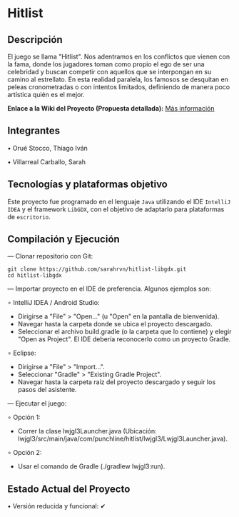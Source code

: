 # Hitlist

## Descripción

El juego se llama "Hitlist". Nos adentramos en los conflictos que vienen con la fama, donde los jugadores toman como
propio el ego de ser una celebridad y buscan competir con aquellos que se interpongan en su camino al estrellato. En
esta realidad paralela, los famosos se desquitan en peleas cronometradas o con intentos limitados, definiendo de
manera poco artística quién es el mejor.

**Enlace a la Wiki del Proyecto (Propuesta detallada):** 
[Más información](https://github.com/sarahrvn/hitlist-libgdx/wiki/Propuesta-del-Proyecto)

## Integrantes

• Orué Stocco, Thiago Iván

• Villarreal Carballo, Sarah

## Tecnologías y plataformas objetivo

Este proyecto fue programado en el lenguaje `Java` utilizando el IDE `IntelliJ IDEA` y el framework `LibGDX`, con el objetivo de adaptarlo para plataformas de `escritorio`.

## Compilación y Ejecución

— Clonar repositorio con Git:

    git clone https://github.com/sarahrvn/hitlist-libgdx.git 
    cd hitlist-libgdx
  
— Importar proyecto en el IDE de preferencia. Algunos ejemplos son:

∘ IntelliJ IDEA / Android Studio:

- Dirigirse a "File" > "Open..." (u "Open" en la pantalla de bienvenida).
- Navegar hasta la carpeta donde se ubica el proyecto descargado.
- Seleccionar el archivo build.gradle (o la carpeta que lo contiene) y elegir "Open as Project". El IDE debería reconocerlo como un proyecto Gradle.
    
∘ Eclipse:
  
- Dirigirse a "File" > "Import...".
- Seleccionar "Gradle" > "Existing Gradle Project".
- Navegar hasta la carpeta raíz del proyecto descargado y seguir los pasos del asistente.

— Ejecutar el juego:

  ∘ Opción 1:
  
-  Correr la clase lwjgl3Launcher.java (Ubicación: lwjgl3/src/main/java/com/punchline/hitlist/lwjgl3/Lwjgl3Launcher.java).
    
  ∘ Opción 2:
  
- Usar el comando de Gradle (./gradlew lwjgl3:run).

## Estado Actual del Proyecto

• Versión reducida y funcional: ✔


